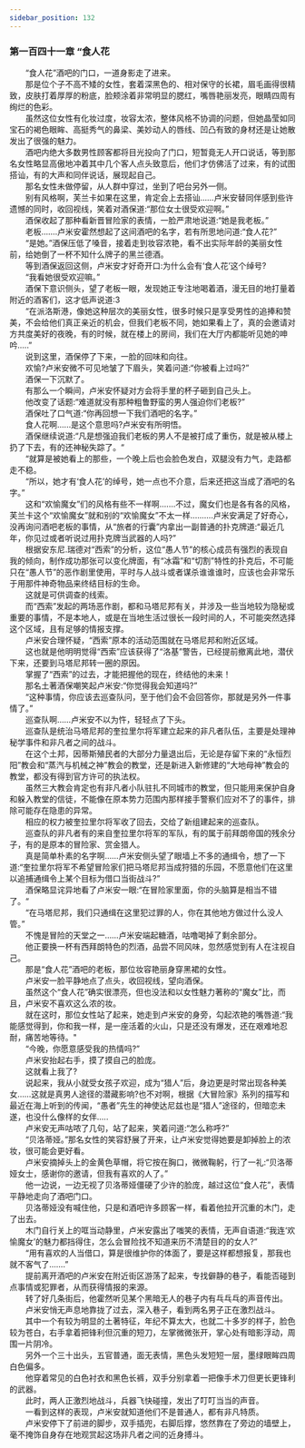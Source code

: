 ```yaml
---
sidebar_position: 132
---
```

### 第一百四十一章 “食人花  


　　“食人花”酒吧的门口，一道身影走了进来。  
　　那是位个子不高不矮的女性，套着深黑色的、相对保守的长裙，眉毛画得很精致，皮肤打着厚厚的粉底，脸颊涂着非常明显的腮红，嘴唇艳丽发亮，眼睛四周有绚烂的色彩。  
　　虽然这位女性有化妆过度，妆容太浓，整体风格不协调的问题，但她晶莹如同宝石的褐色眼眸、高挺秀气的鼻梁、美妙动人的唇线、凹凸有致的身材还是让她散发出了很强的魅力。  
　　酒吧内绝大多数男性顾客都将目光投向了门口，短暂竟无人开口说话，等到那名女性略显高傲地冲着其中几个客人点头致意后，他们才仿佛活了过来，有的试图搭讪，有的大声和同伴说话，展现起自己。  
　　那名女性未做停留，从人群中穿过，坐到了吧台另外一侧。  
　　别有风格啊，芙兰卡如果在这里，肯定会上去搭讪……卢米安替同伴感到些许遗憾的同时，收回视线，笑着对酒保道:“那位女士很受欢迎啊。”  
　　酒保收起了那种看新晋冒险家的表情，一脸严肃地说道:“她是我老板。”  
　　老板…….卢米安霍然想起了这间酒吧的名字，若有所思地问道:“食人花?”  
　　“是她。”酒保压低了嗓音，接着走到妆容浓艳，看不出实际年龄的美丽女性前，给她倒了一杯不知什么牌子的黑兰德酒。  
　　等到酒保返回这侧，卢米安才好奇开口:为什么会有‘食人花’这个绰号?  
　　“我看她很受欢迎嘛。”  
　　酒保下意识侧头，望了老板一眼，发现她正专注地喝着酒，漫无目的地打量着附近的酒客们，这才低声说道:3  
　　“在派洛斯港，像她这种层次的美丽女性，很多时候只是享受男性的追捧和赞美，不会给他们真正亲近的机会，但我们老板不同，她如果看上了，真的会邀请对方共度美好的夜晚，有的时候，就在楼上的房间，我们在大厅内都能听见她的呻吟.....”  
　　说到这里，酒保停了下来，一脸的回味和向往。  
　　欢愉?卢米安微不可见地皱了下眉头，笑着问道:“你被看上过吗?”  
　　酒保一下沉默了。  
　　有那么一个瞬间，卢米安怀疑对方会将手里的杯子砸到自己头上。  
　　他改变了话题:“难道就没有那种粗鲁野蛮的男人强迫你们老板?”  
　　酒保吐了口气道:“你再回想一下我们酒吧的名字。”  
　　食人花啊......是这个意思吗?卢米安有所明悟。  
　　酒保继续说道:“凡是想强迫我们老板的男人不是被打成了重伤，就是被从楼上扔了下去，有的还神秘失踪了。“  
　　“就算是被她看上的那些，一个晚上后也会脸色发白，双腿没有力气，走路都走不稳。  
　　“所以，她才有‘食人花’的绰号，她一点也不介意，后来还把这当成了酒吧的名字。”  
　　这和“欢愉魔女”们的风格有些不一样啊.……不过，魔女们也是各有各的风格，芙兰卡这个“欢愉魔女”就和别的“欢愉魔女”不太一样.…..….卢米安满足了好奇心，没再询问酒吧老板的事情，从“旅者的行囊”内拿出一副普通的扑克牌道:“最近几年，你见过或者听说过用扑克牌当武器的人吗?”  
　　根据安东尼.瑞德对“西索”的分析，这位“愚人节”的核心成员有强烈的表现自我的倾向，制作成功那张可以变化牌面，有“冰霜”和“切割”特性的扑克后，不可能只在“愚人节”的恶作剧里使用，平时与人战斗或者谋杀谁谁谁时，应该也会非常乐于用那件神奇物品来终结目标的生命。  
　　这就是可供调查的线索。  
　　而“西索”发起的两场恶作剧，都和马塔尼邦有关，并涉及一些当地较为隐秘或重要的事情，不是本地人，或是在当地生活过很长一段时间的人，不可能突然选择这个区域，且有足够的情报支撑。  
　　卢米安合理怀疑，“西索”原本的活动范围就在马塔尼邦和附近区域。  
　　这也就是他明明觉得“西索”应该获得了“洛基”警告，已经提前撤离此地，潜伏下来，还要到马塔尼邦转一圈的原因。  
　　掌握了“西索”的过去，才能把握他的现在，终结他的未来！  
　　那名土著酒保嘲笑起卢米安:“你觉得我会知道吗?”  
　　“这种事情，你应该去巡查队问，至于他们会不会回答你，那就是另外一件事情了。”  
　　巡查队啊……卢米安不以为忤，轻轻点了下头。  
　　巡查队是统治马塔尼邦的奎拉里尔将军建立起来的非凡者队伍，主要是处理神秘学事件和非凡者之间的战斗。  
　　在这个土邦，因蒂斯殖民者的大部分力量退出后，无论是存留下来的“永恒烈阳”教会和“蒸汽与机械之神”教会的教堂，还是新进入新修建的“大地母神”教会的教堂，都没有得到官方许可的执法权。  
　　虽然三大教会肯定也有非凡者小队驻扎不同城市的教堂，但只能用来保护自身和躲入教堂的信徒，不能像在原本势力范围内那样接手警察们应对不了的事件，排除可能存在隐患的异常。  
　　相应的权力被奎拉里尔将军收了回去，交给了新组建起来的巡查队。  
　　巡查队的非凡者有的来自奎拉里尔将军的军队，有的属于前拜朗帝国的残余分子，有的是原本的冒险家、赏金猎人。  
　　真是简单朴素的名字啊……卢米安侧头望了眼墙上不多的通缉令，想了一下道:“奎拉里尔将军不希望冒险家们把马塔尼邦当成狩猎的乐园，不愿意他们在这里以追捕通缉令上某个目标为借口当街战斗?”  
　　酒保略显诧异地看了卢米安一眼:“在冒险家里面，你的头脑算是相当不错了。“  
　　“在马塔尼邦，我们只通缉在这里犯过罪的人，你在其他地方做过什么没人管。”  
　　不愧是冒险的天堂之一……卢米安端起糖酒，咕噜喝掉了剩余部分。  
　　他正要换一杯有西拜朗特色的烈酒，品尝不同风味，忽然感觉到有人在注视自己。  
　　那是“食人花”酒吧的老板，那位妆容艳丽身穿黑裙的女性。  
　　卢米安一脸平静地点了点头，收回视线，望向酒保。  
　　虽然这个“食人花”确实很漂亮，但也没法和以女性魅力著称的“魔女”比，而且，卢米安不喜欢这么浓的妆。  
　　就在这时，那位女性站了起来，她走到卢米安的身旁，勾起浓艳的嘴唇道:“我能感觉得到，你和我一样，是一座活着的火山，只是还没有爆发，还在艰难地忍耐，痛苦地等待。"  
　　“今晚，你愿意感受我的热情吗?”  
　　卢米安抬起右手，摸了摸自己的脸庞。  
　　这就看上我了?  
　　说起来，我从小就受女孩子欢迎，成为“猎人”后，身边更是时常出现各种美女……这就是真男人途径的潜藏影响?也不对啊，根据《大冒险家》系列的描写和最近在海上听到的传闻，“愚者”先生的神使达尼兹也是“猎人”途径的，但暗恋未遂，也没什么像样的女伴.....  
　　卢米安无声咕哝了几句，站了起来，笑着问道:“怎么称呼?”  
　　“贝洛蒂娅。”那名女性的笑容舒展了开来，让卢米安觉得她要是卸掉脸上的浓妆，很可能会更好看。  
　　卢米安摘掉头上的金黄色草帽，将它按在胸口，微微鞠躬，行了一礼:“贝洛蒂娅女士，感谢你的邀请，但我有喜欢的人了。”  
　　他一边说，一边无视了贝洛蒂娅僵硬了少许的脸庞，越过这位“食人花”，表情平静地走向了酒吧门口。  
　　贝洛蒂娅没有喊住他，只是和酒吧许多顾客一样，看着他拉开沉重的木门，走了出去。  
　　木门自行关上的哐当动静里，卢米安露出了嗤笑的表情，无声自语道:“我连‘欢愉魔女’的魅力都挡得住，怎么会冒险找不知道来历不清楚目的的女人?”  
　　“用有喜欢的人当借口，算是很维护你的体面了，要是这样都想报复，那我也就不客气了...….”  
　　提前离开酒吧的卢米安在附近街区游荡了起来，专找僻静的巷子，看能否碰到点事情或犯罪者，从而获得情报的来源。  
　　转了好几条街后，他霍然听见某个黑暗无人的巷子内有乓乓乓的声音传出。  
　　卢米安悄无声息地靠拢了过去，深入巷子，看到两名男子正在激烈战斗。  
　　其中一个有较为明显的土著特征，年纪不算太大，也就二十多岁的样子，脸色较为苍白，右手拿着把锋利但沉重的短刀，左掌微微张开，掌心处有暗影浮动，周围一片阴冷。  
　　另外一个三十出头，五官普通，面无表情，黑色头发短短一层，墨绿眼眸四周白色偏多。  
　　他穿着常见的白色衬衣和黑色长裤，双手分别拿着一把像手术刀但更长更锋利的武器。  
　　此时，两人正激烈地战斗，兵器飞快碰撞，发出了叮叮当当的声音。  
　　一看到这样的表现，卢米安就知道他们不是普通人，都有非凡特质。  
　　卢米安停下了前进的脚步，双手插兜，右脚后撑，悠然靠在了旁边的墙壁上，毫不掩饰自身存在地观赏起这场非凡者之间的近身搏斗。  
